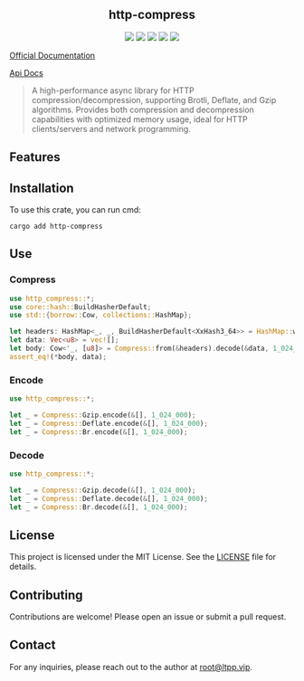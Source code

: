<center>

## http-compress

[![](https://img.shields.io/crates/v/http-compress.svg)](https://crates.io/crates/http-compress)
[![](https://img.shields.io/crates/d/http-compress.svg)](https://img.shields.io/crates/d/http-compress.svg)
[![](https://docs.rs/http-compress/badge.svg)](https://docs.rs/http-compress)
[![](https://github.com/crates-dev/http-compress/workflows/Rust/badge.svg)](https://github.com/crates-dev/http-compress/actions?query=workflow:Rust)
[![](https://img.shields.io/crates/l/http-compress.svg)](./LICENSE)

</center>

[Official Documentation](https://docs.ltpp.vip/HTTP-COMPRESS/)

[Api Docs](https://docs.rs/http-compress/latest/http_compress/)

> A high-performance async library for HTTP compression/decompression, supporting Brotli, Deflate, and Gzip algorithms. Provides both compression and decompression capabilities with optimized memory usage, ideal for HTTP clients/servers and network programming.

## Features

## Installation

To use this crate, you can run cmd:

```shell
cargo add http-compress
```

## Use

### Compress

```rust
use http_compress::*;
use core::hash::BuildHasherDefault;
use std::{borrow::Cow, collections::HashMap};

let headers: HashMap<_, _, BuildHasherDefault<XxHash3_64>> = HashMap::with_hasher(BuildHasherDefault::default());
let data: Vec<u8> = vec![];
let body: Cow<'_, [u8]> = Compress::from(&headers).decode(&data, 1_024_000);
assert_eq!(*body, data);
```

### Encode

```rust
use http_compress::*;

let _ = Compress::Gzip.encode(&[], 1_024_000);
let _ = Compress::Deflate.encode(&[], 1_024_000);
let _ = Compress::Br.encode(&[], 1_024_000);
```

### Decode

```rust
use http_compress::*;

let _ = Compress::Gzip.decode(&[], 1_024_000);
let _ = Compress::Deflate.decode(&[], 1_024_000);
let _ = Compress::Br.decode(&[], 1_024_000);
```

## License

This project is licensed under the MIT License. See the [LICENSE](LICENSE) file for details.

## Contributing

Contributions are welcome! Please open an issue or submit a pull request.

## Contact

For any inquiries, please reach out to the author at [root@ltpp.vip](mailto:root@ltpp.vip).

